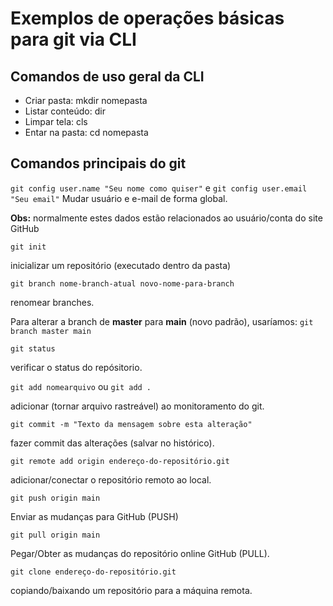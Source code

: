 # Exemplos de operações básicas para git via CLI

## Comandos de uso geral da CLI

- Criar pasta: mkdir nomepasta
- Listar conteúdo: dir
- Limpar tela: cls
- Entar na pasta: cd nomepasta

## Comandos principais do git


`git config user.name "Seu nome como quiser"` e 
`git config user.email "Seu email"`
Mudar usuário e e-mail de forma global.

**Obs:** normalmente estes dados estão relacionados ao usuário/conta do site GitHub

`git init`

inicializar um repositório (executado dentro da pasta)

`git branch nome-branch-atual novo-nome-para-branch`

renomear branches.

Para alterar a branch de **master** para **main** (novo padrão), usaríamos: `git branch master main`

`git status`

verificar o status do repósitorio.

`git add nomearquivo` ou `git add .`

adicionar (tornar arquivo rastreável) ao monitoramento do git.

`git commit -m "Texto da mensagem sobre esta alteração"`

fazer commit das alterações (salvar no histórico).

`git remote add origin endereço-do-repositório.git`

adicionar/conectar o repositório remoto ao local.

`git push origin main`

Enviar as mudanças para GitHub (PUSH)

`git pull origin main`

Pegar/Obter as mudanças do repositório online GitHub (PULL).

`git clone endereço-do-repositório.git`

copiando/baixando um repositório para a máquina remota.

